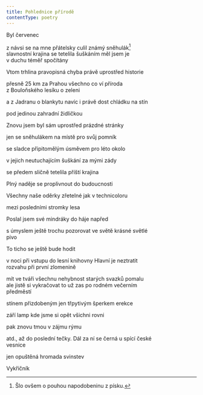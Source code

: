 ```yaml
---
title: Pohlednice přírodě
contentType: poetry
---
```


<section>

Byl červenec

z návsi se na mne přátelsky culil známý sněhulák[^1]  
slavnostní krajina se tetelila šuškáním měl jsem je  
v duchu téměř spočítány

Vtom trhlina pravopisná chyba právě uprostřed historie

přesně 25 km za Prahou všechno co ví příroda  
z Bouloňského lesíku o zeleni

a z Jadranu o blankytu navíc i právě dost chládku na stín

pod jedinou zahradní židličkou

Znovu jsem byl sám uprostřed prázdné stránky

jen se sněhulákem na místě pro svůj pomník

se sladce připitomělým úsměvem pro léto okolo

v jejich neutuchajícím šuškání za mými zády

se předem sličně tetelila příští krajina

Plný naděje se proplivnout do budoucnosti

Všechny naše oděrky zřetelné jak v technicoloru

mezi posledními stromky lesa

Poslal jsem své mindráky do háje napřed

s úmyslem ještě trochu pozorovat ve světě krásné světlé  
pivo

To ticho se ještě bude hodit

v noci při vstupu do lesní knihovny Hlavní je neztratit  
rozvahu při první zlomenině

mít ve tváři všechnu nehybnost starých svazků pomalu  
ale jistě si vykračovat to už zas po rodném večerním  
předměstí

stínem přizdobeným jen třpytivým šperkem erekce

září lamp kde jsme si opět všichni rovni

pak znovu tmou v zájmu rýmu

atd., až do poslední tečky. Dál za ní se černá u spící české  
vesnice

jen opuštěná hromada svinstev

Vykřičník
[^1]: Šlo ovšem o pouhou napodobeninu z písku.
</section>

